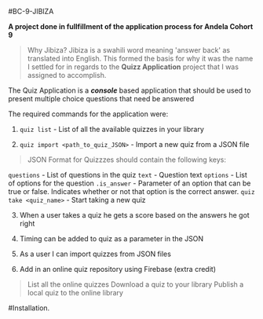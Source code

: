 #BC-9-JIBIZA

**A project done in fullfillment of the application process for Andela Cohort 9**

>Why Jibiza? 
Jibiza is a swahili word meaning 'answer back' as translated into English. This formed the basis for why it was the name I settled for in regards to the **Quizz Application** project that I was assigned to accomplish.

The Quiz Application is a ***console*** based application that should be used to present multiple choice questions that need be answered 

The required commands for the application were:

1. `quiz list` - List of all the available quizzes in your library

2. `quiz import <path_to_quiz_JSON>` - Import a new quiz from a JSON file

> JSON Format for Quizzzes should contain the following keys: 

`questions` - List of questions in the quiz
`text` - Question text
`options` - List of options for the question
`.is_answer` - Parameter of an option that can be true or false. Indicates whether or not that option is the correct answer.
`quiz take <quiz_name>` - Start taking a new quiz

3. When a user takes a quiz he gets a score based on the answers he got right

4. Timing can be added to quiz as a parameter in the JSON

5. As a user I can import quizzes from JSON files

6. Add in an online quiz repository using Firebase (extra credit)

>List all the online quizzes
Download a quiz to your library
Publish a local quiz to the online library

#Installation.